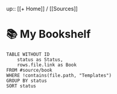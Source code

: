  
 up:: [[+ Home]] / [[Sources]] 

# 📚 My Bookshelf

```dataview
TABLE WITHOUT ID
	status as Status,
	rows.file.link as Book
FROM #source/book 
WHERE !contains(file.path, "Templates")
GROUP BY status
SORT status
```
